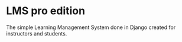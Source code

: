 # LMS pro edition

The simple Learning Management System done in Django created for instructors and students.
